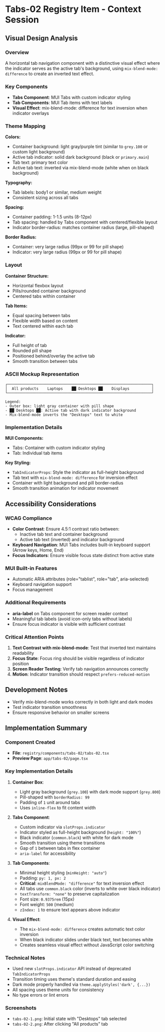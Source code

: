 # Tabs-02 Registry Item - Context Session

## Visual Design Analysis

### Overview

A horizontal tab navigation component with a distinctive visual effect where the indicator serves as the active tab's background, using `mix-blend-mode: difference` to create an inverted text effect.

### Key Components

- **Tabs Component**: MUI Tabs with custom indicator styling
- **Tab Components**: MUI Tab items with text labels
- **Visual Effect**: mix-blend-mode: difference for text inversion when indicator overlays

### Theme Mapping

**Colors:**

- Container background: light gray/purple tint (similar to `grey.100` or custom light background)
- Active tab indicator: solid dark background (black or `primary.main`)
- Tab text: primary text color
- Active tab text: inverted via mix-blend-mode (white when on black background)

**Typography:**

- Tab labels: body1 or similar, medium weight
- Consistent sizing across all tabs

**Spacing:**

- Container padding: 1-1.5 units (8-12px)
- Tab spacing: handled by Tabs component with centered/flexible layout
- Indicator border-radius: matches container radius (large, pill-shaped)

**Border Radius:**

- Container: very large radius (99px or 99 for pill shape)
- Indicator: very large radius (99px or 99 for pill shape)

### Layout

**Container Structure:**

- Horizontal flexbox layout
- Pills/rounded container background
- Centered tabs within container

**Tab Items:**

- Equal spacing between tabs
- Flexible width based on content
- Text centered within each tab

**Indicator:**

- Full height of tab
- Rounded pill shape
- Positioned behind/overlay the active tab
- Smooth transition between tabs

### ASCII Mockup Representation

```
┌─────────────────────────────────────────────────────────────────┐
│  All products    Laptops    ██ Desktops ██    Displays          │
└─────────────────────────────────────────────────────────────────┘

Legend:
- Outer box: light gray container with pill shape
- ██ Desktops ██: Active tab with dark indicator background
- Mix-blend-mode inverts the "Desktops" text to white
```

### Implementation Details

**MUI Components:**

- Tabs: Container with custom indicator styling
- Tab: Individual tab items

**Key Styling:**

- `TabIndicatorProps`: Style the indicator as full-height background
- Tab text with `mix-blend-mode: difference` for inversion effect
- Container with light background and pill border-radius
- Smooth transition animation for indicator movement

## Accessibility Considerations

### WCAG Compliance

- **Color Contrast**: Ensure 4.5:1 contrast ratio between:
  - Inactive tab text and container background
  - Active tab text (inverted) and indicator background
- **Keyboard Navigation**: MUI Tabs includes built-in keyboard support (Arrow keys, Home, End)
- **Focus Indicators**: Ensure visible focus state distinct from active state

### MUI Built-in Features

- Automatic ARIA attributes (role="tablist", role="tab", aria-selected)
- Keyboard navigation support
- Focus management

### Additional Requirements

- **aria-label** on Tabs component for screen reader context
- Meaningful tab labels (avoid icon-only tabs without labels)
- Ensure focus indicator is visible with sufficient contrast

### Critical Attention Points

1. **Text Contrast with mix-blend-mode**: Test that inverted text maintains readability
2. **Focus State**: Focus ring should be visible regardless of indicator position
3. **Screen Reader Testing**: Verify tab navigation announces correctly
4. **Motion**: Indicator transition should respect `prefers-reduced-motion`

## Development Notes

- Verify mix-blend-mode works correctly in both light and dark modes
- Test indicator transition smoothness
- Ensure responsive behavior on smaller screens

## Implementation Summary

### Component Created

- **File**: `registry/components/tabs-02/tabs-02.tsx`
- **Preview Page**: `app/tabs-02/page.tsx`

### Key Implementation Details

1. **Container Box**:
   - Light gray background (`grey.100`) with dark mode support (`grey.800`)
   - Pill-shaped with `borderRadius: 99`
   - Padding of `1` unit around tabs
   - Uses `inline-flex` to fit content width

2. **Tabs Component**:
   - Custom indicator via `slotProps.indicator`
   - Indicator styled as full-height background (`height: "100%"`)
   - Black indicator (`common.black`) with white for dark mode
   - Smooth transition using theme transitions
   - Gap of `1` between tabs in flex container
   - `aria-label` for accessibility

3. **Tab Components**:
   - Minimal height styling (`minHeight: "auto"`)
   - Padding: `py: 1, px: 2`
   - **Critical**: `mixBlendMode: "difference"` for text inversion effect
   - All tabs use `common.black` color (inverts to white over black indicator)
   - `textTransform: "none"` to preserve capitalization
   - Font size: `0.9375rem` (15px)
   - Font weight: `500` (medium)
   - `zIndex: 1` to ensure text appears above indicator

4. **Visual Effect**:
   - The `mix-blend-mode: difference` creates automatic text color inversion
   - When black indicator slides under black text, text becomes white
   - Creates seamless visual effect without JavaScript color switching

### Technical Notes

- Used new `slotProps.indicator` API instead of deprecated `TabIndicatorProps`
- Transition timing uses theme's standard duration and easing
- Dark mode properly handled via `theme.applyStyles('dark', {...})`
- All spacing uses theme units for consistency
- No type errors or lint errors

### Screenshots

- `tabs-02-1.png`: Initial state with "Desktops" tab selected
- `tabs-02-2.png`: After clicking "All products" tab
